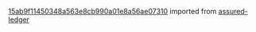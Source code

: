 [15ab9f11450348a563e8cb990a01e8a56ae07310](https://github.com/insolar/assured-ledger/commit/15ab9f11450348a563e8cb990a01e8a56ae07310) imported from [assured-ledger](https://github.com/insolar/assured-ledger)
